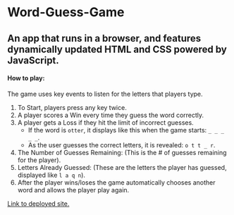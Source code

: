 # Word-Guess-Game

## An app that runs in a browser, and features dynamically updated HTML and CSS powered by JavaScript.

#### How to play:

The game uses key events to listen for the letters that players type.

1. To Start, players press any key twice.
2. A player scores a Win every time they guess the word correctly.
3. A player gets a Loss if they hit the limit of incorrect guesses.
   * If the word is `otter`, it displays like this when the game starts: `_ _ _ _ _`.
   * As the user guesses the correct letters, it is revealed: `o t t _ r`.
4. The Number of Guesses Remaining: (This is the # of guesses remaining for the player).
5. Letters Already Guessed: (These are the letters the player has guessed, displayed like `l a q n`).
6. After the player wins/loses the game automatically chooses another word and allows the player play again.

[Link to deployed site.](https://swissfink.github.io/Word-Guess-Game/)